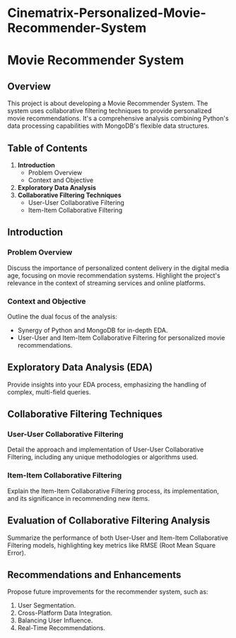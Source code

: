# Cinematrix-Personalized-Movie-Recommender-System

# Movie Recommender System

## Overview
This project is about developing a Movie Recommender System. The system uses collaborative filtering techniques to provide personalized movie recommendations. It's a comprehensive analysis combining Python's data processing capabilities with MongoDB's flexible data structures.

## Table of Contents
1. **Introduction**
   - Problem Overview
   - Context and Objective
2. **Exploratory Data Analysis**
3. **Collaborative Filtering Techniques**
   - User-User Collaborative Filtering
   - Item-Item Collaborative Filtering

## Introduction
### Problem Overview
Discuss the importance of personalized content delivery in the digital media age, focusing on movie recommendation systems. Highlight the project's relevance in the context of streaming services and online platforms.

### Context and Objective
Outline the dual focus of the analysis:
- Synergy of Python and MongoDB for in-depth EDA.
- User-User and Item-Item Collaborative Filtering for personalized movie recommendations.

## Exploratory Data Analysis (EDA)
Provide insights into your EDA process, emphasizing the handling of complex, multi-field queries.

## Collaborative Filtering Techniques
### User-User Collaborative Filtering
Detail the approach and implementation of User-User Collaborative Filtering, including any unique methodologies or algorithms used.

### Item-Item Collaborative Filtering
Explain the Item-Item Collaborative Filtering process, its implementation, and its significance in recommending new items.

## Evaluation of Collaborative Filtering Analysis
Summarize the performance of both User-User and Item-Item Collaborative Filtering models, highlighting key metrics like RMSE (Root Mean Square Error).

## Recommendations and Enhancements
Propose future improvements for the recommender system, such as:
1. User Segmentation.
2. Cross-Platform Data Integration.
3. Balancing User Influence.
4. Real-Time Recommendations.
